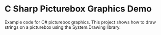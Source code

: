 # C Sharp Picturebox Graphics Demo
Example code for C# picturebox graphics. This project shows how to draw strings on a picturebox using the System.Drawing library.
